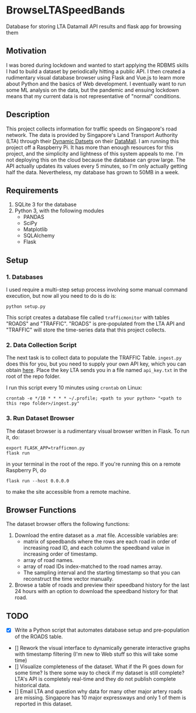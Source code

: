 # BrowseLTASpeedBands
Database for storing LTA Datamall API results and flask app for browsing them

## Motivation
I was bored during lockdown and wanted to start applying the RDBMS skills I had to build a dataset by periodically hitting a public API. I then created a rudimentary visual database browser using Flask and Vue.js to learn more about Python and the basics of Web development. I eventually want to run some ML analysis on the data, but the pandemic and ensuing lockdown means that my current data is not representative of "normal" conditions.

## Description
This project collects information for traffic speeds on Singapore's road network. The data is provided by Singapore's Land Transport Authority (LTA) through their [Dynamic Datsets](https://www.mytransport.sg/content/mytransport/home/dataMall/dynamic-data.html#Traffic) on their [DataMall](https://www.mytransport.sg/content/mytransport/home/dataMall.html). I am running this project off a Raspberry Pi. It has more than enough resources for this project, and the simplicity and lightness of this system appeals to me. I'm not deploying this on the cloud because the database can grow large. The API actually updates its values every 5 minutes, so I'm only actually getting half the data. Nevertheless, my database has grown to 50MB in a week.

## Requirements
1. SQLite 3 for the database
2. Python 3, with the following modules
    * PANDAS
    * SciPy
    * Matplotlib
    * SQLAlchemy
    * Flask

## Setup
### 1. Databases
I used require a multi-step setup process involving some manual command execution, but now all you need to do is do is:
```
python setup.py
```
This script creates a database file called `trafficmonitor` with tables "ROADS" and "TRAFFIC". "ROADS" is pre-populated from the LTA API and "TRAFFIC" will store the time-series data that this project collects.

### 2. Data Collection Script
The next task is to collect data to populate the TRAFFIC Table. `ingest.py` does this for you, but you need to supply your own API key, which you can obtain [here](https://www.mytransport.sg/content/mytransport/home/dataMall/request-for-api.html). Place the key LTA sends you in a file named `api_key.txt` in the root of the repo folder.

I run this script every 10 minutes using `crontab` on Linux:
```
crontab -e */10 * * * * ~/.profile; <path to your python> "<path to this repo folder>/ingest.py"
```
### 3. Run Dataset Browser
The dataset browser is a rudimentary visual browser written in Flask. To run it, do:
```
export FLASK_APP=trafficmon.py
flask run
```
in your terminal in the root of the repo. If you're running this on a remote Raspberry Pi, do 
```
flask run --host 0.0.0.0
```
to make the site accessible from a remote machine.

## Browser Functions
The dataset browser offers the following functions:
1. Download the entire dataset as a .mat file. Accessible variables are:
    * matrix of speedbands where the rows are each road in order of increasing road ID, and each column the speedband value in increasing order of timestamp.
    * array of road names.
    * array of road IDs index-matched to the road names array.
    * The sampling interval and the starting timestamp so that you can reconstruct the time vector manually.
2. Browse a table of roads and preview their speedband history for the last 24 hours with an option to download the speedband history for that road.

## TODO
- [x] Write a Python script that automates database setup and pre-population of the ROADS table.
- [] Rework the visual interface to dynamically generate interactive graphs with timestamp filtering (I'm new to Web stuff so this will take some time)
- [] Visualize completeness of the dataset. What if the Pi goes down for some time? Is there some way to check if my dataset is still complete? LTA's API is completely real-time and they do not publish complete historical data.
- [] Email LTA and question why data for many other major artery roads are missing. Singapore has 10 major expressways and only 1 of them is reported in this dataset.